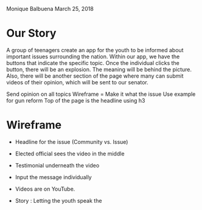 Monique Balbuena
March 25, 2018
# Our Story 

A group of teenagers create an app for the youth to be informed about important issues surrounding the nation. Within our app, we have the buttons that indicate the specific topic. Once the individual clicks the button, there will be an explosion. The meaning will be behind the picture. Also, there will be another section of the page where many can submit videos of their opinion, which will be sent to our senator. 

Send opinion on all topics 
Wireframe = Make it what the issue 
Use example for gun reform 
Top of the page is the headline using h3

# Wireframe 
- Headline for the issue (Community vs. Issue) 
- Elected official sees the video in the middle 
- Testimonial underneath the video
- Input the message individually 
- Videos are on YouTube. 

- Story : Letting the youth speak the 



